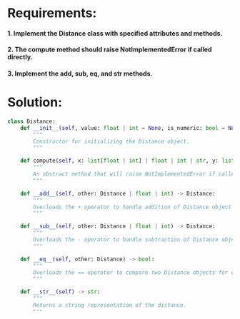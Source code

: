 # **Requirements:**
#### 1. Implement the Distance class with specified attributes and methods.
#### 2. The compute method should raise NotImplementedError if called directly.
#### 3. Implement the __add__, __sub__, __eq__, and __str__ methods.

# **Solution:**
```python
class Distance:
    def __init__(self, value: float | int = None, is_numeric: bool = None) -> None:
        """
        Constructor for initializing the Distance object.
        """

    def compute(self, x: list[float | int] | float | int | str, y: list[float | int] | float | int | str) -> None:
        """
        An abstract method that will raise NotImplementedError if called directly.
        """

    def __add__(self, other: Distance | float | int) -> Distance:
        """
        Overloads the + operator to handle addition of Distance object with another Distance or float or int.
        """

    def __sub__(self, other: Distance | float | int) -> Distance:
        """
        Overloads the - operator to handle subtraction of Distance object with another Distance or float or int.
        """

    def __eq__(self, other: Distance) -> bool:
        """
        Overloads the == operator to compare two Distance objects for equality based on their value.
        """

    def __str__(self) -> str:
        """
        Returns a string representation of the distance.
        """
